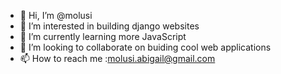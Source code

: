 - 👋 Hi, I’m @molusi
- 👀 I’m interested in building django websites
- 🌱 I’m currently learning more JavaScript
- 💞️ I’m looking to collaborate on buiding cool web applications
- 📫 How to reach me :molusi.abigail@gmail.com

<!---

